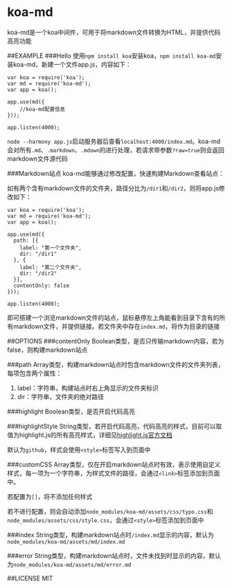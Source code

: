koa-md
======

koa-md是一个koa中间件，可用于将markdown文件转换为HTML，并提供代码高亮功能

##EXAMPLE
###Hello
使用`npm install koa`安装koa，`npm install koa-md`安装koa-md，新建一个文件app.js，内容如下：

	var koa = require('koa');
	var md = require('koa-md');
	var app = koa();

	app.use(md({
		//koa-md配置信息
	}));

	app.listen(4000);

`node --harmony app.js`启动服务器后查看`localhost:4000/index.md`。koa-md会对所有`.md`、`.markdown`、`.mdown`的进行处理，若请求带参数`?raw=true`则会返回markdown文件源代码

###Markdown站点
koa-md能够通过修改配置，快速构建Markdown查看站点：

如有两个含有markdown文件的文件夹，路径分比为`/dir1`和`/dir2`，则将app.js修改如下：

	var koa = require('koa');
	var md = require('koa-md');
	var app = koa();

	app.use(md({
	  path: [{
	  	label: "第一个文件夹",
	  	dir: "/dir1"
	  }, {
	  	label: "第二个文件夹",
	  	dir: "/dir2"
	  }],
	  contentOnly: false
	}));

	app.listen(4000);

即可搭建一个浏览markdown文件的站点，鼠标悬停左上角能看到目录下含有的所有markdown文件，并提供链接。若文件夹中存在`index.md`，将作为目录的链接


##OPTIONS
###contentOnly
Boolean类型，是否只传输markdown内容，若为false，则构建markdown站点

###path
Array类型，构建markdown站点时包含markdown文件的文件夹列表，每项包含两个属性：
1. label：字符串，构建站点时右上角显示的文件夹标识
2. dir：字符串，文件夹的绝对路径

###highlight
Boolean类型，是否开启代码高亮

###highlightStyle
String类型，若开启代码高亮，代码高亮的样式，目前可以取值为highlight.js的所有高亮样式，详细见[highlight.js官方文档](https://github.com/isagalaev/highlight.js/tree/master/src/styles)

默认为`github`，样式会使用`<style>`标签写入到页面中

###customCSS
Array类型，仅在开启markdown站点时有效，表示使用自定义样式，每一项为一个字符串，为样式文件的路径，会通过`<link>`标签添加到页面中。

若配置为`[]`，将不添加任何样式

若不进行配置，则会自动添加`node_modules/koa-md/assets/css/typo.css`和`node_modules/assets/css/style.css`，会通过`<style>`标签添加到页面中

###index
String类型，构建markdown站点时`/index.md`显示的内容，默认为`node_modules/koa-md/assets/md/index.md`

###error
String类型，构建markdown站点时，文件未找到时显示的内容，默认为`node_modules/koa-md/assets/md/error.md`

##LICENSE
MIT